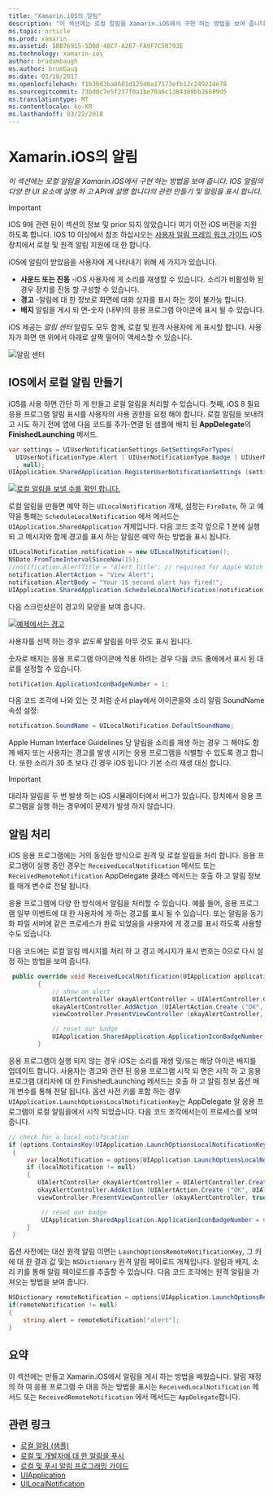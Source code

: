 ```yaml
---
title: "Xamarin.iOS의 알림"
description: "이 섹션에는 로컬 알림을 Xamarin.iOS에서 구현 하는 방법을 보여 줍니다. IOS 알림의 다양 한 UI 요소에 설명 하 고 API에 설명 합니다의 관련 만들기 및 알림을 표시 합니다."
ms.topic: article
ms.prod: xamarin
ms.assetid: 5BB76915-5DB0-48C7-A267-FA9F7C50793E
ms.technology: xamarin-ios
author: bradumbaugh
ms.author: brumbaug
ms.date: 03/18/2017
ms.openlocfilehash: f1b36d3ba8601d125d0a17173efb12c249224e78
ms.sourcegitcommit: 73bd0c7e5f237f0a1be70a6c1384309bb26609d5
ms.translationtype: MT
ms.contentlocale: ko-KR
ms.lasthandoff: 03/22/2018
---
```

# <a name="notifications-in-xamarinios"></a>Xamarin.iOS의 알림

_이 섹션에는 로컬 알림을 Xamarin.iOS에서 구현 하는 방법을 보여 줍니다. IOS 알림의 다양 한 UI 요소에 설명 하 고 API에 설명 합니다의 관련 만들기 및 알림을 표시 합니다._

> [!IMPORTANT]
> IOS 9에 관련 된이 섹션의 정보 및 prior 되지 않았습니다 여기 이전 iOS 버전을 지원 하도록 합니다. IOS 10 이상에서 참조 하십시오는 [사용자 알림 프레임 워크 가이드](~/ios/platform/user-notifications/index.md) iOS 장치에서 로컬 및 원격 알림 지원에 대 한 합니다.

iOS에 알림이 받았음을 사용자에 게 나타내기 위해 세 가지가 있습니다.

-  **사운드 또는 진동** -iOS 사용자에 게 소리를 재생할 수 있습니다. 소리가 비활성화 된 경우 장치를 진동 할 구성할 수 있습니다.
-  **경고** -알림에 대 한 정보로 화면에 대화 상자를 표시 하는 것이 불가능 합니다.
-  **배지** 알림을 게시 되 면-숫자 (내부)의 응용 프로그램 아이콘에 표시 될 수 있습니다.


iOS 제공는 *알림 센터* 알림도 모두 함께, 로컬 및 원격 사용자에 게 표시할 합니다. 사용자가 화면 맨 위에서 아래로 살짝 밀어이 액세스할 수 있습니다.

 ![](local-notifications-in-ios-images/image13.png "알림 센터")

## <a name="creating-local-notifications-in-ios"></a>IOS에서 로컬 알림 만들기

iOS를 사용 하면 간단 하 게 만들고 로컬 알림을 처리할 수 있습니다.
첫째, iOS 8 필요 응용 프로그램 알림 표시를 사용자의 사용 권한을 요청 해야 합니다. 로컬 알림을 보내려고 시도 하기 전에 앱에 다음 코드를 추가-연결 된 샘플에 배치 된 **AppDelegate**의 **FinishedLaunching** 메서드.

```csharp
var settings = UIUserNotificationSettings.GetSettingsForTypes(
  UIUserNotificationType.Alert | UIUserNotificationType.Badge | UIUserNotificationType.Sound
  , null);
UIApplication.SharedApplication.RegisterUserNotificationSettings (settings);
```

  [![](local-notifications-in-ios-images/image0-sml.png "로컬 알림을 보낼 수를 확인 합니다.")](local-notifications-in-ios-images/image0.png#lightbox)

로컬 알림을 만들면 예약 하는 `UILocalNotification` 개체, 설정는 `FireDate`, 하 고 예약을 통해는 `ScheduleLocalNotification` 에서 메서드는 `UIApplication.SharedApplication` 개체입니다. 다음 코드 조각 앞으로 1 분에 실행 되 고 메시지와 함께 경고를 표시 하는 알림은 예약 하는 방법을 표시 됩니다.

```csharp
UILocalNotification notification = new UILocalNotification();
NSDate.FromTimeIntervalSinceNow(15);
//notification.AlertTitle = "Alert Title"; // required for Apple Watch notifications
notification.AlertAction = "View Alert";
notification.AlertBody = "Your 15 second alert has fired!";
UIApplication.SharedApplication.ScheduleLocalNotification(notification);
```

다음 스크린샷은이 경고의 모양을 보여 줍니다.

  [![](local-notifications-in-ios-images/image2-sml.png "예제에서는 경고")](local-notifications-in-ios-images/image2.png#lightbox)

사용자를 선택 하는 경우 *없도록* 알림을 아무 것도 표시 됩니다.

숫자로 배지는 응용 프로그램 아이콘에 적용 하려는 경우 다음 코드 줄에에서 표시 된 대로를 설정할 수 있습니다.

```csharp
notification.ApplicationIconBadgeNumber = 1;
```

다음 코드 조각에 나와 있는 것 처럼 순서 play에서 아이콘을와 소리 알림 SoundName 속성 설정:

```csharp
notification.SoundName = UILocalNotification.DefaultSoundName;
```

Apple Human Interface Guidelines 당 알림을 소리를 재생 하는 경우 그 해야도 함께 배지 또는 사용자는 경고를 발생 시키는 응용 프로그램을 식별할 수 있도록 경고 합니다. 또한 소리가 30 초 보다 긴 경우 iOS 됩니다 기본 소리 재생 대신 합니다.

> [!IMPORTANT]
> 대리자 알림을 두 번 발생 하는 iOS 시뮬레이터에서 버그가 있습니다. 장치에서 응용 프로그램을 실행 하는 경우에이 문제가 발생 하지 않습니다.

## <a name="handling-notifications"></a>알림 처리

iOS 응용 프로그램에는 거의 동일한 방식으로 원격 및 로컬 알림을 처리 합니다. 응용 프로그램이 실행 중인 경우는 `ReceivedLocalNotification` 메서드 또는 `ReceivedRemoteNotification` AppDelegate 클래스 메서드는 호출 하 고 알림 정보를 매개 변수로 전달 됩니다.

응용 프로그램에 다양 한 방식에서 알림을 처리할 수 있습니다. 예를 들어, 응용 프로그램 일부 이벤트에 대 한 사용자에 게 하는 경고를 표시 될 수 있습니다. 또는 알림을 동기화 파일 서버에 같은 프로세스가 완료 되었음을 사용자에 게 경고를 표시 하도록 사용할 수도 있습니다.

다음 코드에는 로컬 알림 메시지를 처리 하 고 경고 메시지가 표시 번호는 0으로 다시 설정 하는 방법을 보여 줍니다.

```csharp
 public override void ReceivedLocalNotification(UIApplication application, UILocalNotification notification)
        {
            // show an alert
            UIAlertController okayAlertController = UIAlertController.Create (notification.AlertAction, notification.AlertBody, UIAlertControllerStyle.Alert);
            okayAlertController.AddAction (UIAlertAction.Create ("OK", UIAlertActionStyle.Default, null));
            viewController.PresentViewController (okayAlertController, true, null);

            // reset our badge
            UIApplication.SharedApplication.ApplicationIconBadgeNumber = 0;
        }
```

응용 프로그램이 실행 되지 않는 경우 iOS는 소리를 재생 및/또는 해당 아이콘 배지를 업데이트 합니다. 사용자는 경고와 관련 된 응용 프로그램 시작 되 면은 시작 하 고 응용 프로그램 대리자에 대 한 FinishedLaunching 메서드는 호출 하 고 알림 정보 옵션 매개 변수를 통해 전달 됩니다. 옵션 사전 키를 포함 하는 경우 `UIApplication.LaunchOptionsLocalNotificationKey`는 AppDelegate 알 응용 프로그램이 로컬 알림을에서 시작 되었습니다. 다음 코드 조각에서는이 프로세스를 보여 줍니다.

```csharp
// check for a local notification
if (options.ContainsKey(UIApplication.LaunchOptionsLocalNotificationKey))
 {
     var localNotification = options[UIApplication.LaunchOptionsLocalNotificationKey] as UILocalNotification;
     if (localNotification != null)
     {
        UIAlertController okayAlertController = UIAlertController.Create (localNotification.AlertAction, localNotification.AlertBody, UIAlertControllerStyle.Alert);
        okayAlertController.AddAction (UIAlertAction.Create ("OK", UIAlertActionStyle.Default, null));
        viewController.PresentViewController (okayAlertController, true, null);

         // reset our badge
         UIApplication.SharedApplication.ApplicationIconBadgeNumber = 0;
     }
 }
```

옵션 사전에는 대신 원격 알림 이면는 `LaunchOptionsRemoteNotificationKey`, 그 키에 대 한 결과 값 및는 `NSDictionary` 원격 알림 페이로드 개체입니다. 알림과 배지, 소리 키를 통해 알림 페이로드를 추출할 수 있습니다. 다음 코드 조각에는 원격 알림을 가져오는 방법을 보여 줍니다.

```csharp
NSDictionary remoteNotification = options[UIApplication.LaunchOptionsRemoteNotificationKey];
if(remoteNotification != null)
{
    string alert = remoteNotification["alert"];
}
```

## <a name="summary"></a>요약

이 섹션에는 만들고 Xamarin.iOS에서 알림을 게시 하는 방법을 배웠습니다. 알림 재정의 하 여 응용 프로그램 수 대응 하는 방법을 표시는 `ReceivedLocalNotification` 메서드 또는 `ReceivedRemoteNotification` 에서 메서드는 `AppDelegate`합니다.


## <a name="related-links"></a>관련 링크

- [로컬 알림 (샘플)](https://developer.xamarin.com/samples/monotouch/LocalNotifications)
- [로컬 및 개발자에 대 한 알림을 푸시](https://developer.apple.com/notifications/)
- [로컬 및 푸시 알림 프로그래밍 가이드](https://developer.apple.com/library/prerelease/content/documentation/NetworkingInternet/Conceptual/RemoteNotificationsPG/)
- [UIApplication](http://iosapi.xamarin.com/?link=T%3aMonoTouch.UIKit.UIApplication)
- [UILocalNotification](http://iosapi.xamarin.com/?link=T%3aMonoTouch.UIKit.UILocalNotification)

